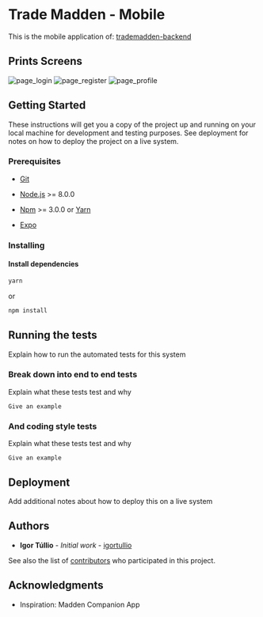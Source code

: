 # Trade Madden - Mobile

This is the mobile application of: [trademadden-backend](https://github.com/igortullio/trademadden-backend)

## Prints Screens

![page_login](https://user-images.githubusercontent.com/20797306/78415053-bc9c0400-75f5-11ea-8b4c-f7425396f871.png)
![page_register](https://user-images.githubusercontent.com/20797306/78415116-11d81580-75f6-11ea-8446-c7867d53f4ab.PNG)
![page_profile](https://user-images.githubusercontent.com/20797306/78415122-1d2b4100-75f6-11ea-9e21-25255b4e74df.png)

## Getting Started

These instructions will get you a copy of the project up and running on your local machine for development and testing purposes. See deployment for notes on how to deploy the project on a live system.

### Prerequisites

- [Git](https://git-scm.com/book/en/v2/Getting-Started-Installing-Git)

- [Node.js](https://nodejs.org/en/download/) >= 8.0.0

- [Npm](https://nodejs.org/en/download/) >= 3.0.0 or [Yarn](https://classic.yarnpkg.com/en/docs/install/)

- [Expo](https://expo.io/learn)

### Installing

#### Install dependencies

```bash
yarn
```

or

```bash
npm install
```

## Running the tests

Explain how to run the automated tests for this system

### Break down into end to end tests

Explain what these tests test and why

```
Give an example
```

### And coding style tests

Explain what these tests test and why

```
Give an example
```

## Deployment

Add additional notes about how to deploy this on a live system

## Authors

- **Igor Túllio** - _Initial work_ - [igortullio](https://github.com/igortullio)

See also the list of [contributors](https://github.com/igortullio/trademadden-mobile/contributors) who participated in this project.

## Acknowledgments

- Inspiration: Madden Companion App
